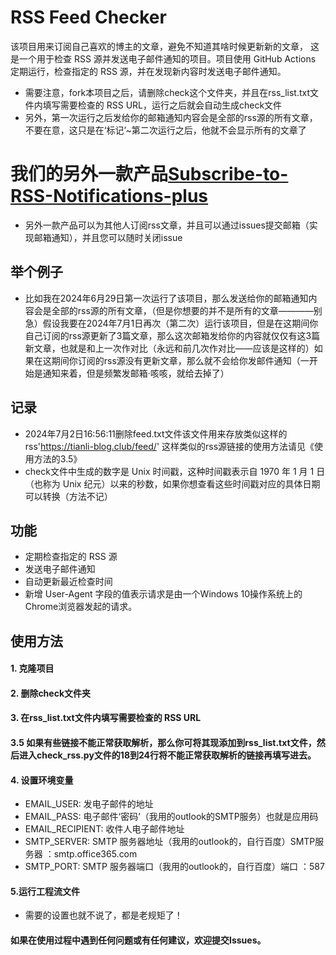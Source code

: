 # RSS Feed Checker
该项目用来订阅自己喜欢的博主的文章，避免不知道其啥时候更新新的文章，
这是一个用于检查 RSS 源并发送电子邮件通知的项目。项目使用 GitHub Actions 定期运行，检查指定的 RSS 源，并在发现新内容时发送电子邮件通知。
- 需要注意，fork本项目之后，请删除check这个文件夹，并且在rss_list.txt文件内填写需要检查的 RSS URL，运行之后就会自动生成check文件
- 另外，第一次运行之后发给你的邮箱通知内容会是全部的rss源的所有文章，不要在意，这只是在‘标记’~第二次运行之后，他就不会显示所有的文章了
# 我们的另外一款产品[Subscribe-to-RSS-Notifications-plus](https://github.com/shangskr/Subscribe-to-RSS-Notifications-plus)
- 另外一款产品可以为其他人订阅rss文章，并且可以通过issues提交邮箱（实现邮箱通知），并且您可以随时关闭issue
## 举个例子
- 比如我在2024年6月29日第一次运行了该项目，那么发送给你的邮箱通知内容会是全部的rss源的所有文章，（但是你想要的并不是所有的文章————别急）假设我要在2024年7月1日再次（第二次）运行该项目，但是在这期间你自己订阅的rss源更新了3篇文章，那么这次邮箱发给你的内容就仅仅有这3篇新文章，也就是和上一次作对比（永远和前几次作对比——应该是这样的）如果在这期间你订阅的rss源没有更新文章，那么就不会给你发邮件通知（一开始是通知来着，但是频繁发邮箱·咳咳，就给去掉了）

## 记录
- 2024年7月2日16:56:11删除feed.txt文件该文件用来存放类似这样的rss'https://tianli-blog.club/feed/' 这样类似的rss源链接的使用方法请见《使用方法的3.5》
- check文件中生成的数字是 Unix 时间戳，这种时间戳表示自 1970 年 1 月 1 日（也称为 Unix 纪元）以来的秒数，如果你想查看这些时间戳对应的具体日期可以转换（方法不记）

## 功能
- 定期检查指定的 RSS 源
- 发送电子邮件通知
- 自动更新最近检查时间
- 新增 User-Agent 字段的值表示请求是由一个Windows 10操作系统上的Chrome浏览器发起的请求。

## 使用方法
#### 1. 克隆项目 
#### 2. 删除check文件夹
#### 3. 在rss_list.txt文件内填写需要检查的 RSS URL
#### 3.5 如果有些链接不能正常获取解析，那么你可将其现添加到rss_list.txt文件，然后进入check_rss.py文件的18到24行将不能正常获取解析的链接再填写进去。
#### 4. 设置环境变量
- EMAIL_USER: 发电子邮件的地址
- EMAIL_PASS: 电子邮件‘密码’（我用的outlook的SMTP服务）也就是应用码
- EMAIL_RECIPIENT: 收件人电子邮件地址
- SMTP_SERVER: SMTP 服务器地址（我用的outlook的，自行百度）SMTP服务器 ：smtp.office365.com
- SMTP_PORT: SMTP 服务器端口（我用的outlook的，自行百度）端口 ：587
#### 5.运行工程流文件
- 需要的设置也就不说了，都是老规矩了！
#### 如果在使用过程中遇到任何问题或有任何建议，欢迎提交Issues。
